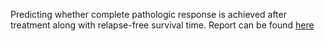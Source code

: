 Predicting whether complete pathologic response is achieved after treatment along with relapse-free survival time. Report can be found [here](https://github.com/ArvinCorotana/Breast-cancer-Treatment/blob/main/Predicting%20Pathological%20Complete%20Response%20(PCR).pdf)
